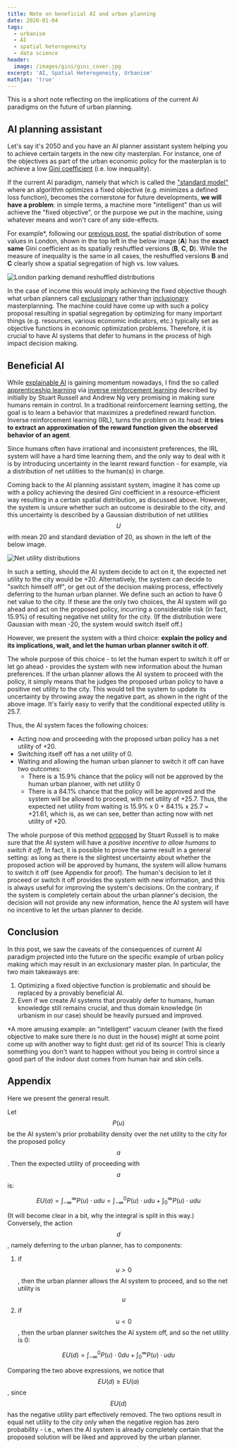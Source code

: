 ```yaml
---
title: Note on beneficial AI and urban planning
date: 2020-01-04
tags:
  - urbanism
  - AI
  - spatial heterogeneity
  - data science
header:
  image: /images/gini/gini_cover.jpg
excerpt: 'AI, Spatial Heterogeneity, Urbanism'
mathjax: 'true'
---
```


This is a short note reflecting on the implications of the current AI paradigms on the future of urban planning.

## AI planning assistant 

Let's say it's 2050 and you have an AI planner assistant system helping you to achieve certain targets in the new city masterplan. For instance, one of the objectives as part of the urban economic policy for the masterplan is to achieve a low [Gini coefficient](https://en.wikipedia.org/wiki/Gini_coefficient) (i.e. low inequality).

If the current AI paradigm, namely that which is called the ["standard model"](https://futureoflife.org/2019/10/08/ai-alignment-podcast-human-compatible-artificial-intelligence-and-the-problem-of-control-with-stuart-russell/?cn-reloaded=1) where an algorithm optimizes a fixed objective (e.g. minimizes a defined loss function), becomes the cornerstone for future developments, **we will have a problem**: in simple terms, a machine more "intelligent" than us will achieve the "fixed objective", or the purpose we put in the machine, using whatever means and won't care of any side-effects. 

For example*, following our [previous post](https://lexparsimon.github.io/Gini/), the spatial distribution of some values in London, shown in the top left in the below image (**A**) has the **exact same** Gini coefficient as its spatially reshuffled versions (**B**, **C**, **D**).
While the measure of inequality is the same in all cases, the reshuffled versions **B** and **C** clearly show a spatial segregation of high vs. low values.

<img src="{{ site.url }}{{ site.baseurl }}/images/gini/shuffled.jpg" alt="London parking demand reshuffled distributions">

In the case of income this would imply achieving the fixed objective though what urban planners call [exclusionary](https://en.wikipedia.org/wiki/Exclusionary_zoning) rather than [inclusionary](https://en.wikipedia.org/wiki/Inclusionary_zoning) masterplanning.
The machine could have come up with such a policy proposal resulting in spatial segregation by optimizing for many important things (e.g. resources, various economic indicators, etc.) typically set as objective functions in economic optimization problems. 
Therefore, it is crucial to have AI systems that defer to humans in the process of high impact decision making. 

## Beneficial AI

While [explainable AI](https://en.wikipedia.org/wiki/Explainable_artificial_intelligence) is gaining momentum nowadays, I find the so called [apprenticeship learning](https://en.wikipedia.org/wiki/Apprenticeship_learning) via [inverse reinforcement learning](https://arxiv.org/abs/1806.06877) described by initially by Stuart Russell and Andrew Ng very promising in making sure humans remain in control.
In a traditional reinforcement learning setting, the goal is to learn a behavior that maximizes a predefined reward function. Inverse reinforcement learning (IRL), turns the problem on its head: **it tries to extract an approximation of the reward function given the observed behavior of an agent**.

Since humans often have irrational and inconsistent preferences, the IRL system will have a hard time learning them, and the only way to deal with it is by introducing uncertainty in the learnt reward function - for example, via a distribution of net utilities to the human(s) in charge.

Coming back to the AI planning assistant system, imagine it has come up with a policy achieving the desired Gini coefficient in a resource-efficient way resulting in a certain spatial distribution, as discussed above. However, the system is unsure whether such an outcome is desirable to the city, and this uncertainty is described by a Gaussian distribution of net utilities $$U$$ with mean 20 and standard deviation of 20, as shown in the left of the below image.

<img src="{{ site.url }}{{ site.baseurl }}/images/gini/normal_dists.jpg" alt="Net utility distributions">

In such a setting, should the AI system decide to act on it, the expected net utility to the city would be +20. Alternatively, the system can decide to "switch himself off", or get out of the decision making process, effectively deferring to the human urban planner. We define such an action to have 0 net value to the city.
If these are the only two choices, the AI system will go ahead and act on the proposed policy, incurring a considerable risk (in fact, 15.9%) of resulting negative net utility for the city. (If the distribution were Gaussian with mean -20, the system would switch itself off.) 

However, we present the system with a third choice: **explain the policy and its implications, wait, and let the human urban planner switch it off**.

The whole purpose of this choice - to let the human expert to switch it off or let go ahead - provides the system with new information about the human preferences. If the urban planner allows the AI system to proceed with the policy, it simply means that he judges the proposed urban policy to have a positive net utility to the city. This would tell the system to update its uncertainty by throwing away the negative part, as shown in the right of the above image. It's fairly easy to verify that the conditional expected utility is 25.7.

Thus, the AI system faces the following choices:

* Acting now and proceeding with the proposed urban policy has a net utility of +20.
* Switching itself off has a net utility of 0.
* Waiting and allowing the human urban planner to switch it off can have two outcomes:
	* There is a 15.9% chance that the policy will not be approved by the human urban planner, with net utility 0
    * There is a 84.1% chance that the policy will be approved and the system will be allowed to proceed, with net utility of +25.7.
  Thus, the expected net utility from waiting is 15.9% x 0 + 84.1% x 25.7 = +21.61, which is, as we can see, better than acting now with net utility of +20.
  
The whole purpose of this method [proposed](https://arxiv.org/abs/1611.08219) by Stuart Russell is to make sure that the AI system will have a *positive incentive to allow humans to switch it off*. In fact, it is possible to prove the same result in a general setting: as long as there is the slightest uncertainty about whether the proposed action will be approved by humans, the system will allow humans to switch it off (see Appendix for proof). The human's decision to let it proceed or switch it off provides the system with new information, and this is always useful for improving the system's decisions. On the contrary, if the system is completely certain about the urban planner's decision, the decision will not provide any new information, hence the AI system will have no incentive to let the urban planner to decide.

## Conclusion

In this post, we saw the caveats of the consequences of current AI paradigm projected into the future on the specific example of urban policy making which may result in an exclusionary master plan.
In particular, the two main takeaways are:

1. Optimizing a fixed objective function is problematic and should be replaced by a provably beneficial AI.
2. Even if we create AI systems that provably defer to humans, human knowledge still remains crucial, and thus domain knowledge (in urbanism in our case) should be heavily pursued and improved.


*A more amusing example: an "intelligent" vacuum cleaner (with the fixed objective to make sure there is no dust in the house)  might at some point come up with another way to fight dust: get rid of its source! This is clearly something you don't want to happen without you being in control since a good part of the indoor dust comes from human hair and skin cells.

## Appendix

Here we present the general result.

Let $$P(u)$$ be the AI system's prior probability density over the net utility to the city for the proposed policy $$a$$. Then the expected utility of proceeding with $$a$$ is:

$$
E U(a)=\int_{-\infty}^{\infty} P(u) \cdot u d u=\int_{-\infty}^{0} P(u) \cdot u d u+\int_{0}^{\infty} P(u) \cdot u d u
$$

(It will become clear in a bit, why the integral is split in this way.) Conversely, the action $$d$$, namely deferring to the urban planner, has to components:

1. if $$u>0$$, then the urban planner allows the AI system to proceed, and so the net utility is $$u$$
2. if $$u<0$$, then the urban planner switches the AI system off, and so the net utility is 0:

$$
E U(d)=\int_{-\infty}^{0} P(u) \cdot 0 d u+\int_{0}^{\infty} P(u) \cdot u d u
$$

Comparing the two above expressions, we notice that $$ EU(d) \geq EU(a) $$, since $$EU(d)$$ has the negative utility part effectively removed. The two options result in equal net utility to the city only when the negative region has zero probability - i.e., when the AI system is already completely certain that the proposed solution will be liked and approved by the urban planner.
